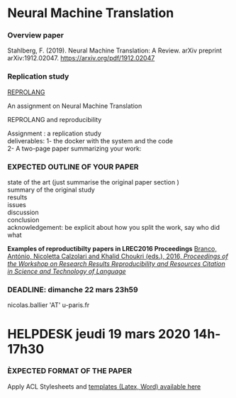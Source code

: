 
# Neural Machine Translation


### Overview paper ###
Stahlberg, F. (2019). Neural Machine Translation: A Review. arXiv preprint arXiv:1912.02047.
https://arxiv.org/pdf/1912.02047


### Replication study ###
[REPROLANG](https://lrec2020.lrec-conf.org/en/reprolang2020/call-for-papers/)


An assignment on Neural Machine Translation 

REPROLANG and reproducibility </br>

Assignment : a replication study  </br>
deliverables:
1- the docker with the system and the code </br>
2- A two-page paper summarizing your work: </br>

### EXPECTED OUTLINE OF YOUR PAPER  </br>
state of the art (just summarise the original paper section )</br>
summary of the original study </br>
results </br>
issues </br>
discussion </br>
conclusion </br>
acknowledgement: be explicit about how you split the work, say who did what</br>

**Examples of reproductibilty papers in LREC2016 Proceedings**
[Branco, António, Nicoletta Calzolari and Khalid Choukri (eds.), 2016, *Proceedings of the Workshop on Research Results Reproducibility and Resources Citation in Science and Technology of Language*](http://4real.di.fc.ul.pt/wp-content/uploads/2016/04/4REALWorkshopProceedings.pdf)

### DEADLINE: dimanche 22 mars 23h59
nicolas.ballier 'AT' u-paris.fr

# HELPDESK jeudi 19 mars 2020 14h-17h30


### ÈXPECTED FORMAT OF THE PAPER <br>
Apply ACL Stylesheets  and [templates (Latex, Word)  available here](http://acl2020.org/downloads/acl2020-templates.zip)






